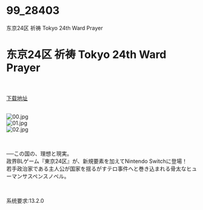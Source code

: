 # 99_28403
东京24区 祈祷 Tokyo 24th Ward Prayer
# 东京24区 祈祷 Tokyo 24th Ward Prayer
 <br/></br>
[下载地址](https://www.switch520.cc/article/28403 "下载地址")
<br/></br>

<p><img title="00.jpg" src="https://www.switch520.cc/muke_img/2022_03_19_d3abbd8591b3a.jpg" alt="00.jpg"><br>
<img title="01.jpg" src="https://www.switch520.cc/muke_img/2022_03_19_3eb2e4203b4dd.jpg" alt="01.jpg"><br>
<img title="02.jpg" src="https://www.switch520.cc/muke_img/2022_03_19_b63fdd6530212.jpg" alt="02.jpg"></p>
<p>&nbsp;</p>
<p>──この国の、理想と現実。<br>
政界BLゲーム『東京24区』が、新規要素を加えてNintendo Switchに登場！<br>
若手政治家である主人公が国家を揺るがすテロ事件へと巻き込まれる骨太なヒューマンサスペンスノベル。</p>
<p>&nbsp;</p>
<p>系统要求:13.2.0</p>



